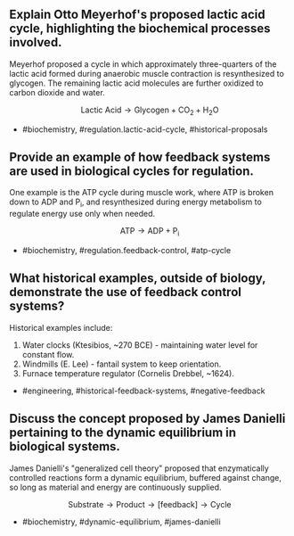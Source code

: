 ## Explain Otto Meyerhof's proposed lactic acid cycle, highlighting the biochemical processes involved.

Meyerhof proposed a cycle in which approximately three-quarters of the lactic acid formed during anaerobic muscle contraction is resynthesized to glycogen. The remaining lactic acid molecules are further oxidized to carbon dioxide and water.

$$\text{Lactic Acid} \rightarrow \text{Glycogen} + \text{CO}_{2} + \text{H}_{2}\text{O}$$

- #biochemistry, #regulation.lactic-acid-cycle, #historical-proposals
  
## Provide an example of how feedback systems are used in biological cycles for regulation.

One example is the ATP cycle during muscle work, where ATP is broken down to ADP and $\mathrm{P}_{\mathrm{i}}$, and resynthesized during energy metabolism to regulate energy use only when needed.

$$\text{ATP} \rightarrow \text{ADP} + \mathrm{P}_{\mathrm{i}}$$

- #biochemistry, #regulation.feedback-control, #atp-cycle
  
## What historical examples, outside of biology, demonstrate the use of feedback control systems?

Historical examples include:
1. Water clocks (Ktesibios, ~270 BCE) - maintaining water level for constant flow.
2. Windmills (E. Lee) - fantail system to keep orientation.
3. Furnace temperature regulator (Cornelis Drebbel, ~1624).

- #engineering, #historical-feedback-systems, #negative-feedback
  
## Discuss the concept proposed by James Danielli pertaining to the dynamic equilibrium in biological systems.

James Danielli's "generalized cell theory" proposed that enzymatically controlled reactions form a dynamic equilibrium, buffered against change, so long as material and energy are continuously supplied.

$$\text{Substrate} \rightarrow \text{Product} \rightarrow [ \text{feedback} ] \rightarrow \text{Cycle}$$

- #biochemistry, #dynamic-equilibrium, #james-danielli